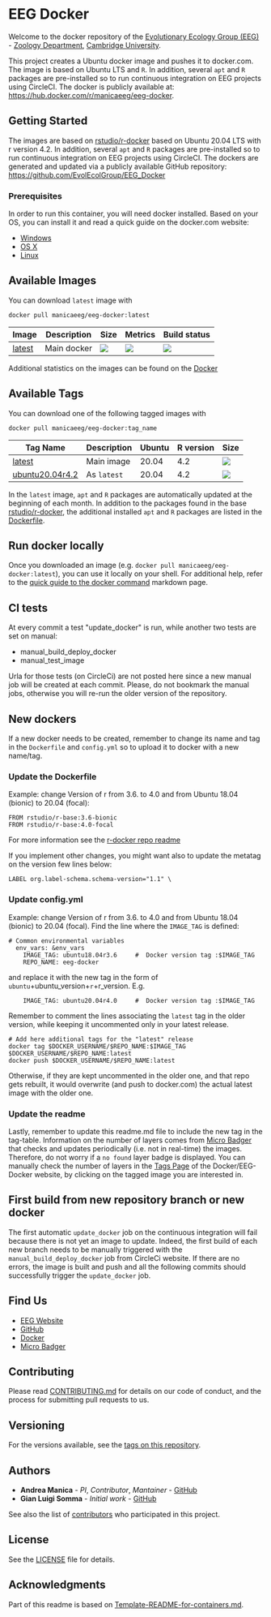 # EEG Docker

Welcome to the docker repository of the [Evolutionary Ecology Group (EEG)](http://www.eeg.zoo.cam.ac.uk/) - [Zoology Department](http://www.zoo.cam.ac.uk), [Cambridge University](http://www.cam.ac.uk).

This project creates a Ubuntu docker image and pushes it to docker.com.
The image is based on Ubuntu LTS and `R`. In addition, several `apt` and `R` packages are pre-installed so to run continuous integration on EEG projects using CircleCI. 
The docker is publicly available at: https://hub.docker.com/r/manicaeeg/eeg-docker. 

## Getting Started

The images are based on [rstudio/r-docker](https://github.com/rstudio/r-docker) based on Ubuntu 20.04 LTS with r version 4.2. In addition, several `apt` and `R` packages are pre-installed so to run continuous integration on EEG projects using CircleCI. The dockers are generated and updated via a publicly available GitHub repository: https://github.com/EvolEcolGroup/EEG_Docker


### Prerequisites

In order to run this container, you will need docker installed. Based on your OS, you can install it and read a quick guide on the docker.com website:

* [Windows](https://docs.docker.com/windows/started)
* [OS X](https://docs.docker.com/mac/started/)
* [Linux](https://docs.docker.com/linux/started/)

[comment]: <> (### Usage)
[comment]: <> (#### Container Parameters #### Environment Variables #### Volumes #### Useful File Locations)

## Available Images 

You can download `latest` image with

```docker pull manicaeeg/eeg-docker:latest```

Image            | Description                               | Size   | Metrics | Build status 
---------------- | ----------------------------------------- | ------ | ------- | --------------
[latest](https://hub.docker.com/repository/docker/manicaeeg/eeg-docker/) | Main docker | [![](https://img.shields.io/docker/image-size/manicaeeg/eeg-docker/latest?style=plastic)](#) | [![](https://img.shields.io/docker/pulls/manicaeeg/eeg-docker?style=plastic)](#) | [![](https://img.shields.io/docker/automated/manicaeeg/eeg-docker?style=plastic)](#)

Additional statistics on the images can be found on the [Docker](https://hub.docker.com/r/manicaeeg/eeg-docker)

## Available Tags

You can download one of the following tagged images with

```docker pull manicaeeg/eeg-docker:tag_name```

Tag Name         | Description                  | Ubuntu   | R version | Size 
---------------- | ---------------------------- | -------- | --------- | -------
[latest](https://hub.docker.com/repository/docker/manicaeeg/eeg-docker/) | Main image | 20.04 | 4.2 |[![](https://img.shields.io/docker/image-size/manicaeeg/eeg-docker/latest?style=plastic)](#)
[ubuntu20.04r4.2](https://hub.docker.com/repository/docker/manicaeeg/eeg-docker/) | As `latest` | 20.04 | 4.2 |[![](https://img.shields.io/docker/image-size/manicaeeg/eeg-docker/ubuntu20.04r4.2?style=plastic)](#)


[comment]: <> (## Built With)
[comment]: <> (List the software and the version numbers that are in this container v0.3.2)

In the `latest` image, `apt` and `R` packages are automatically updated at the beginning of each month.
In addition to the packages found in the base [rstudio/r-docker](https://github.com/rstudio/r-docker), the additional installed `apt` and `R` packages are listed in the [Dockerfile](https://github.com/EvolEcolGroup/EEG_Docker/blob/master/Dockerfile).

## Run docker locally

Once you downloaded an image (e.g. `docker pull manicaeeg/eeg-docker:latest`), you can use it locally on your shell.
For additional help, refer to the [quick guide to the docker command](Docker-quick-guide.md) markdown page.

## CI tests 

At every commit a test "update_docker" is run, while another two tests are set on manual:
- manual_build_deploy_docker
- manual_test_image

Urla for those tests (on CircleCi) are not posted here since a new manual job will be created at each commit. Please, do not bookmark the manual jobs, otherwise you will re-run the older version of the repository.

## New dockers

If a new docker needs to be created, remember to change its name and tag in the  `Dockerfile` and `config.yml` so to upload it to docker with a new name/tag. 

### Update the Dockerfile

Example: change Version of r from 3.6. to 4.0 and from Ubuntu 18.04 (bionic) to 20.04 (focal):

```
FROM rstudio/r-base:3.6-bionic 
FROM rstudio/r-base:4.0-focal 
```

For more information see the [r-docker repo readme](https://github.com/rstudio/r-docker)

If you implement other changes, you might want also to update the metatag on the version few lines below:

```
LABEL org.label-schema.schema-version="1.1" \
```
### Update config.yml

Example: change Version of r from 3.6. to 4.0 and from Ubuntu 18.04 (bionic) to 20.04 (focal).
Find the line where the `IMAGE_TAG` is defined:
```
# Common environmental variables
  env_vars: &env_vars
    IMAGE_TAG: ubuntu18.04r3.6     #  Docker version tag :$IMAGE_TAG
    REPO_NAME: eeg-docker
```
and replace it with the new tag in the form of `ubuntu`+ubuntu_version+`r`+r_version. E.g. 
```
    IMAGE_TAG: ubuntu20.04r4.0     #  Docker version tag :$IMAGE_TAG
```

Remember to comment the lines associating the `latest` tag in the older version, while keeping it uncommented only in your latest release. 
```
# Add here additional tags for the "latest" release
docker tag $DOCKER_USERNAME/$REPO_NAME:$IMAGE_TAG $DOCKER_USERNAME/$REPO_NAME:latest
docker push $DOCKER_USERNAME/$REPO_NAME:latest 
```
Otherwise, if they are kept uncommented in the older one, and that repo gets rebuilt, it would overwrite (and push to docker.com) the actual latest image with the older one.

### Update the readme

Lastly, remember to update this readme.md file to include the new tag in the tag-table. Information on the number of layers comes from [Micro Badger](https://microbadger.com/images/manicaeeg/eeg-docker) that checks and updates periodically (i.e. not in real-time) the images. Therefore, do not worry if a `no found` layer badge is displayed. You can manually check the number of layers in the [Tags Page](https://hub.docker.com/repository/docker/manicaeeg/eeg-docker/tags) of the   Docker/EEG-Docker website, by clicking on the tagged image you are interested in.

## First build from new repository branch or new docker 
The first automatic `update_docker` job on the continuous integration will fail because there is not yet an image to update.
Indeed, the first build of each new branch needs to be manually triggered with the `manual_build_deploy_docker` job from CircleCi website. If there are no errors, the image is built and push and all the following commits should successfully trigger the `update_docker` job.

## Find Us

* [EEG Website](http://www.eeg.zoo.cam.ac.uk/)
* [GitHub](https://github.com/EvolEcolGroup/EEG_Docker)
* [Docker](https://hub.docker.com/r/manicaeeg/eeg-docker)
* [Micro Badger](https://microbadger.com/images/manicaeeg/eeg-docker)

## Contributing

Please read [CONTRIBUTING.md](https://github.com/EvolEcolGroup/EEG_Docker/CONTRIBUTING.md) for details on our code of conduct, and the process for submitting pull requests to us.

## Versioning

For the versions available, see the [tags on this repository](https://github.com/EvolEcolGroup/EEG_Docker/tags). 

## Authors

* **Andrea Manica** - *PI*, *Contributor*, *Mantainer* - [GitHub](https://github.com/dramanica)
* **Gian Luigi Somma** - *Initial work*  - [GitHub](https://github.com/orion434)

See also the list of [contributors](https://github.com/EvolEcolGroup/EEG_Docker/graphs/contributors) who 
participated in this project.

## License

[comment]: <> (This project is licensed under the MIT License - )
See the [LICENSE](https://github.com/EvolEcolGroup/EEG_Docker/LICENSE) file for details.

## Acknowledgments

Part of this readme is based on [Template-README-for-containers.md](https://gist.github.com/PurpleBooth/ea518ae68a49029bae95#file-template-readme-for-containers-md).
